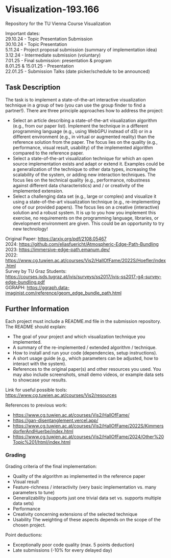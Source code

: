 # Visualization-193.166
Repository for the TU Vienna Course Visualization

Important dates:  
29.10.24 - Topic Presentation Submission  
30.10.24 - Topic Presentation  
5.11.24 - Project proposal submission (summary of implementation idea)  
3.12.24 -	Intermediate submission (voluntary)  
7.01.25 -	Final submission: presentation & program   
8.01.25 & 15.01.25 - Presentation  
22.01.25 - Submission Talks (date picker/schedule to be announced)

## Task Description
The task is to implement a state-of-the-art interactive visualization technique in a group of two (you can use the group finder to find a partner!). There are three principle approaches how to address the project: 

- Select an article describing a state-of-the-art visualization algorithm (e.g., from our paper list). Implement the technique in a different programming language (e.g., using WebGPU instead of d3) or in a different environment (e.g., in virtual or augmented reality) than the reference solution from the paper. The focus lies on the quality (e.g., performance, visual result, usability) of the implemented algorithm compared to the reference paper. 
- Select a state-of-the-art visualization technique for which an open source implementation exists and adapt or extend it. Examples could be a generalization of the technique to other data types, increasing the scalability of the system, or adding new interaction techniques. The focus lies on the technical quality (e.g., performance, robustness against different data characteristics) and / or creativity of the implemented extension.  
- Select a challenging data set (e.g., large or complex) and visualize it using a state-of-the-art visualization technique (e.g., re-implementing one of our provided papers). The focus lies on a creative (interactive) solution and a robust system. 
It is up to you how you implement this exercise, no requirements on the programming language, libraries, or development environment are given. This could be an opportunity to try new technology!

Original Paper: https://arxiv.org/pdf/2108.05467   
2024: https://github.com/eliasfuericht/Atmospheric-Edge-Path-Bundling  
2023: https://immersive-edge-path.emanum.dev/   
2022: https://www.cg.tuwien.ac.at/courses/Vis2/HallOfFame/2022S/Hoefler/index.html  
Survey by TU Graz Students: https://courses.isds.tugraz.at/ivis/surveys/ss2017/ivis-ss2017-g4-survey-edge-bundling.pdf   
GGRAPH: https://ggraph.data-imaginist.com/reference/geom_edge_bundle_path.html   

## Further Information
Each project must include a README.md file in the submission repository. The README should explain:
- The goal of your project and which visualization technique you implemented.
- A summary of the re-implemented / extended algorithm / technique. 
- How to install and run your code (dependencies, setup instructions).
- A short usage guide (e.g., which parameters can be adjusted, how to interact with the system).
- References to the original paper(s) and other resources you used.
You may also include screenshots, small demo videos, or example data sets to showcase your results.

Link for useful possible tools: https://www.cg.tuwien.ac.at/courses/Vis2/resources

References to previous work:
- https://www.cg.tuwien.ac.at/courses/Vis2/HallOfFame/
- https://gan-disentanglement.vercel.app/
- https://www.cg.tuwien.ac.at/courses/Vis2/HallOfFame/2022S/KimmersdorferAndHuerbe/index.html
- https://www.cg.tuwien.ac.at/courses/Vis2/HallOfFame/2024/Other%20Topic%201/html/index.html

### Grading
Grading criteria of the final implementation: 
- Quality of the algorithm as implemented in the reference paper
- Visual result
- Feature-richness / interactivity (very basic implementation vs. many parameters to tune) 
- Generalizability (supports just one trivial data set vs. supports multiple data sets) 
- Performance
- Creativity concerning extensions of the selected technique
- Usability
The weighting of these aspects depends on the scope of the chosen project. 

Point deductions: 
- Exceptionally poor code quality (max. 5 points deduction) 
- Late submissions (-10% for every delayed day) 
